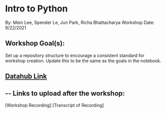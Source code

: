 # Intro to Python
By: Mein Lee, Spender Le, Jun Park, Richa Bhattacharya
Workshop Date: 9/22/2021

## Workshop Goal(s): 
Set up a repository structure to encourage a consistent standard for workshop creation.
Update this to be the same as the goals in the notebook.

## [Datahub Link](http://datahub.berkeley.edu/hub/user-redirect/git-sync?repo=https://github.com/ds-peer-consulting/fa21-intro-to-python-workshop&branch=main&subpath=intro-to-python.ipynb)

## -- Links to upload after the workshop:
[Workshop Recording]
[Transcript of Recording]
